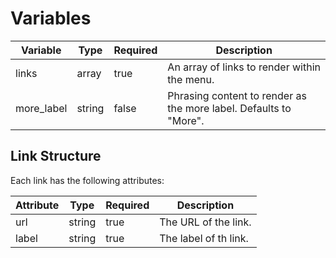 # Variables
| Variable   | Type   | Required | Description                                                       |
|------------|--------|----------|-------------------------------------------------------------------|
| links      | array  | true     | An array of links to render within the menu.                      |
| more_label | string | false    | Phrasing content to render as the more label. Defaults to "More". |

## Link Structure
Each link has the following attributes:

| Attribute | Type   | Required  | Description           |
|-----------|--------|-----------|-----------------------|
| url       | string | true      | The URL of the link.  |
| label     | string | true      | The label of th link. |
